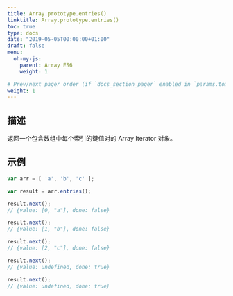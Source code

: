 ```yaml
---
title: Array.prototype.entries()
linktitle: Array.prototype.entries()
toc: true
type: docs
date: "2019-05-05T00:00:00+01:00"
draft: false
menu:
  oh-my-js:
    parent: Array ES6
    weight: 1

# Prev/next pager order (if `docs_section_pager` enabled in `params.toml`)
weight: 1
---
```


## 描述

返回一个包含数组中每个索引的键值对的 Array Iterator 对象。

## 示例

```js
var arr = [ 'a', 'b', 'c' ];

var result = arr.entries();

result.next();
// {value: [0, "a"], done: false}

result.next();
// {value: [1, "b"], done: false}

result.next();
// {value: [2, "c"], done: false}

result.next();
// {value: undefined, done: true}

result.next();
// {value: undefined, done: true}
```